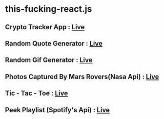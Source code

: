 # this-fucking-react.js

## Crypto Tracker App : [Live](https://chinmay29hub-crypto-tracker.netlify.app)

## Random Quote Generator : [Live](https://chinmay29hub-quote-generator.netlify.app)

## Random Gif Generator : [Live](https://chinmay29hub-gif-generator.netlify.app/)

## Photos Captured By Mars Rovers(Nasa Api) : [Live](https://chinmay29hub-nasa-mars.netlify.app/)

## Tic - Tac - Toe : [Live](https://chinmay29hub-tic-tac-toe.netlify.app/)

## Peek Playlist (Spotify's Api) : [Live](https://chinmay29hub-peek-playlist.netlify.app/)